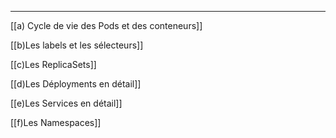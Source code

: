 ***


[[a) Cycle de vie des Pods et des conteneurs]]

[[b)Les labels et les sélecteurs]]

[[c)Les ReplicaSets]]

[[d)Les Déployments en détail]]

[[e)Les Services en détail]]

[[f)Les Namespaces]]